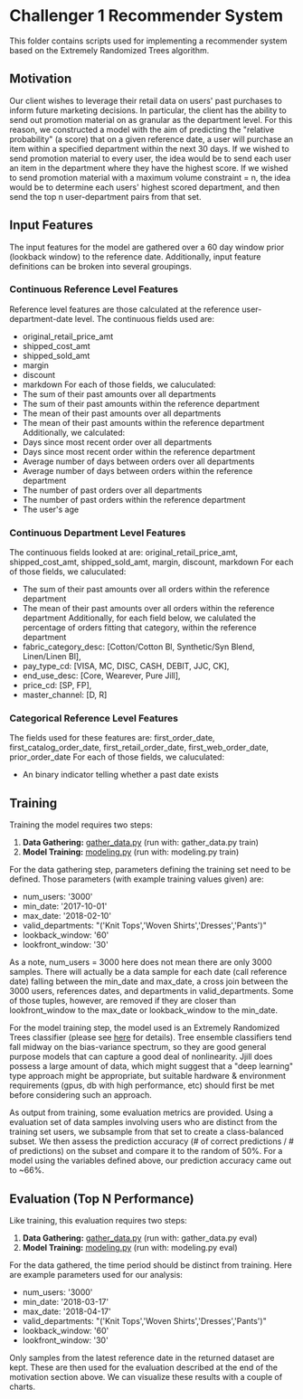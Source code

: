 # Challenger 1 Recommender System

This folder contains scripts used for implementing a recommender system based on the Extremely Randomized Trees algorithm.

## Motivation

Our client wishes to leverage their retail data on users' past purchases to inform future marketing decisions. In particular, the client has the ability to send out promotion material on as granular as the department level. For this reason, we constructed a model with the aim of predicting the "relative probability" (a score) that on a given reference date, a user will purchase an item within a specified department within the next 30 days. If we wished to send promotion material to every user, the idea would be to send each user an item in the department where they have the highest score. If we wished to send promotion material with a maximum volume constraint = n, the idea would be to determine each users' highest scored department, and then send the top n user-department pairs from that set.

## Input Features

The input features for the model are gathered over a 60 day window prior (lookback window) to the reference date. Additionally, input feature definitions can be broken into several groupings.

### Continuous Reference Level Features
Reference level features are those calculated at the reference user-department-date level. The continuous fields used are: 
 - original_retail_price_amt
 - shipped_cost_amt
 - shipped_sold_amt
 - margin
 - discount
 - markdown
For each of those fields, we caluculated:
 - The sum of their past amounts over all departments
 - The sum of their past amounts within the reference department
 - The mean of their past amounts over all departments
 - The mean of their past amounts within the reference department
 Additionally, we calculated:
 - Days since most recent order over all departments
 - Days since most recent order within the reference department
 - Average number of days between orders over all departments
 - Average number of days between orders within the reference department
 - The number of past orders over all departments
 - The number of past orders within the reference department
 - The user's age

### Continuous Department Level Features
The continuous fields looked at are: original_retail_price_amt, shipped_cost_amt, shipped_sold_amt, margin, discount, markdown
For each of those fields, we caluculated:
 - The sum of their past amounts over all orders within the reference department
 - The mean of their past amounts over all orders within the reference department
Additionally, for each field below, we calulated the percentage of orders fitting that category, within the reference department 
 - fabric_category_desc: [Cotton/Cotton Bl, Synthetic/Syn Blend, Linen/Linen Bl],
 - pay_type_cd: [VISA, MC, DISC, CASH, DEBIT, JJC, CK],
 - end_use_desc: [Core, Wearever, Pure Jill],
 - price_cd: [SP, FP],
 - master_channel: [D, R]

### Categorical Reference Level Features
The fields used for these features are: first_order_date, first_catalog_order_date, first_retail_order_date, first_web_order_date, prior_order_date
For each of those fields, we caluculated:
 - An binary indicator telling whether a past date exists

## Training
Training the model requires two steps:

 1) **Data Gathering:** [gather_data.py](https://github.com/alexander-pan/Ecommerce/blob/master/scripts/Challenger_1/gather_data.py) (run with: gather_data.py train)
 2) **Model Training:**  [modeling.py](https://github.com/alexander-pan/Ecommerce/blob/master/scripts/Challenger_1/modeling.py) (run with: modeling.py train)

For the data gathering step, parameters defining the training set need to be defined. Those parameters (with example training values given) are:
 - num_users: '3000'
 - min_date: '2017-10-01'
 - max_date: '2018-02-10'
 - valid_departments: "('Knit Tops','Woven Shirts','Dresses','Pants')"
 - lookback_window: '60'
 - lookfront_window: '30'

As a note, num_users = 3000 here does not mean there are only 3000 samples. There will actually be a data sample for each date (call reference date) falling between the min_date and max_date, a cross join between the 3000 users, references dates, and departments in valid_departments. Some of those tuples, however, are removed if they are closer than lookfront_window to the max_date or lookback_window to the min_date.

For the model training step, the model used is an Extremely Randomized Trees classifier (please see [here](http://scikit-learn.org/stable/modules/ensemble.html#forest) for details). Tree ensemble classifiers tend fall midway on the bias-variance spectrum, so they are good general purpose models that can capture a good deal of nonlinearity. Jjill does possess a large amount of data, which might suggest that a "deep learning" type approach might be appropriate, but suitable hardware & environment requirements (gpus, db with high performance, etc) should first be met before considering such an approach. 

As output from training, some evaluation metrics are provided. Using a evaluation set of data samples involving users who are distinct from the training set users, we subsample from that set to create a class-balanced subset. We then assess the prediction accuracy (# of correct predictions / # of predictions) on the subset and compare it to the random of 50%. For a model using the variables defined above, our prediction accuracy came out to ~66%. 
 
## Evaluation (Top N Performance)
Like training, this evaluation requires two steps: 

 1) **Data Gathering:** [gather_data.py](https://github.com/alexander-pan/Ecommerce/blob/master/scripts/Challenger_1/gather_data.py) (run with: gather_data.py eval)
 2) **Model Training:**  [modeling.py](https://github.com/alexander-pan/Ecommerce/blob/master/scripts/Challenger_1/modeling.py) (run with: modeling.py eval)

For the data gathered, the time period should be distinct from training. Here are example parameters used for our analysis:
 - num_users: '3000'
 - min_date: '2018-03-17'
 - max_date: '2018-04-17'
 - valid_departments: "('Knit Tops','Woven Shirts','Dresses','Pants')"
 - lookback_window: '60'
 - lookfront_window: '30'

Only samples from the latest reference date in the returned dataset are kept. These are then used for the evaluation described at the end of the motivation section above. We can visualize these results with a couple of charts.